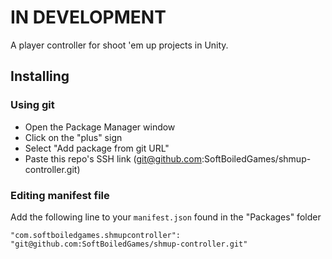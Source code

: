 # IN DEVELOPMENT

A player controller for shoot 'em up projects in Unity.

## Installing

### Using git

- Open the Package Manager window
- Click on the "plus" sign
- Select "Add package from git URL"
- Paste this repo's SSH link (git@github.com:SoftBoiledGames/shmup-controller.git)

### Editing manifest file

Add the following line to your `manifest.json` found in the "Packages" folder

`"com.softboiledgames.shmupcontroller": "git@github.com:SoftBoiledGames/shmup-controller.git"`
